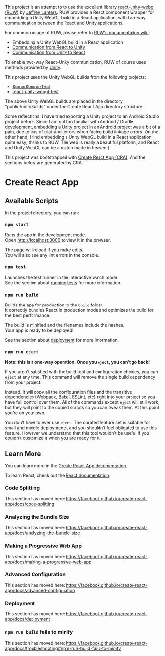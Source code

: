 This project is an attempt to to use the excellent library [react-unity-webgl (RUW)](https://github.com/elraccoone/react-unity-webgl) by [Jeffrey Lanters](https://github.com/jeffreylanters). RUW provides a React component wrapper for embedding a Unity WebGL build in a React application, with two-way communication between the React and Unity applications.

For common usage of RUW, please refer to [RUW's documentation wiki](https://github.com/elraccoone/react-unity-webgl/wiki):
* [Embedding a Unity WebGL build in a React application](https://github.com/elraccoone/react-unity-webgl/wiki/Quick-Start-Guide)
* [Communication from React to Unity](https://github.com/elraccoone/react-unity-webgl/wiki/Communication-from-React-to-Unity)
* [Communication from Unity to React](https://github.com/elraccoone/react-unity-webgl/wiki/Communication-from-Unity-to-React)

To enable two-way React-Unity communication, RUW of course uses methods provided by [Unity](https://docs.unity3d.com/Manual/webgl-interactingwithbrowserscripting.html).

This project uses the Unity WebGL builds from the following projects:
* [SpaceShooterTrial](https://github.com/szewa-polyu/SpaceShooterTrial)
* [react-unity-webgl-test](https://github.com/jeffreylanters/react-unity-webgl-test)

The above Unity WebGL builds are placed in the directory "public/unityBuilds" under the Create React App directory structure.

Some reflections: I have tried exporting a Unity project to an Android Studio project before. Since I am not too familiar with Android / Gradle development, embedding a Unity project in an Android project was a bit of a pain, due to lots of trial-and-errors when facing build linkage errors. On the other hand, I find embedding a Unity WebGL build in a React application quite easy, thanks to RUW. The web is really a beautiful platform, and React and Unity WebGL can be a match made in heaven:)

This project was bootstrapped with [Create React App (CRA)](https://github.com/facebook/create-react-app). And the sections below are generated by CRA.

# Create React App

## Available Scripts

In the project directory, you can run:

### `npm start`

Runs the app in the development mode.<br>
Open [http://localhost:3000](http://localhost:3000) to view it in the browser.

The page will reload if you make edits.<br>
You will also see any lint errors in the console.

### `npm test`

Launches the test runner in the interactive watch mode.<br>
See the section about [running tests](https://facebook.github.io/create-react-app/docs/running-tests) for more information.

### `npm run build`

Builds the app for production to the `build` folder.<br>
It correctly bundles React in production mode and optimizes the build for the best performance.

The build is minified and the filenames include the hashes.<br>
Your app is ready to be deployed!

See the section about [deployment](https://facebook.github.io/create-react-app/docs/deployment) for more information.

### `npm run eject`

**Note: this is a one-way operation. Once you `eject`, you can’t go back!**

If you aren’t satisfied with the build tool and configuration choices, you can `eject` at any time. This command will remove the single build dependency from your project.

Instead, it will copy all the configuration files and the transitive dependencies (Webpack, Babel, ESLint, etc) right into your project so you have full control over them. All of the commands except `eject` will still work, but they will point to the copied scripts so you can tweak them. At this point you’re on your own.

You don’t have to ever use `eject`. The curated feature set is suitable for small and middle deployments, and you shouldn’t feel obligated to use this feature. However we understand that this tool wouldn’t be useful if you couldn’t customize it when you are ready for it.

## Learn More

You can learn more in the [Create React App documentation](https://facebook.github.io/create-react-app/docs/getting-started).

To learn React, check out the [React documentation](https://reactjs.org/).

### Code Splitting

This section has moved here: https://facebook.github.io/create-react-app/docs/code-splitting

### Analyzing the Bundle Size

This section has moved here: https://facebook.github.io/create-react-app/docs/analyzing-the-bundle-size

### Making a Progressive Web App

This section has moved here: https://facebook.github.io/create-react-app/docs/making-a-progressive-web-app

### Advanced Configuration

This section has moved here: https://facebook.github.io/create-react-app/docs/advanced-configuration

### Deployment

This section has moved here: https://facebook.github.io/create-react-app/docs/deployment

### `npm run build` fails to minify

This section has moved here: https://facebook.github.io/create-react-app/docs/troubleshooting#npm-run-build-fails-to-minify

